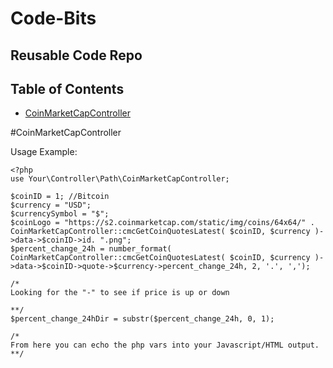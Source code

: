 # Code-Bits
Reusable Code Repo
------------------------------------------
## Table of Contents
- [CoinMarketCapController](#coinmarketcapcontroller)


#CoinMarketCapController


Usage Example:
```
<?php
use Your\Controller\Path\CoinMarketCapController;

$coinID = 1; //Bitcoin
$currency = "USD";
$currencySymbol = "$";
$coinLogo = "https://s2.coinmarketcap.com/static/img/coins/64x64/" . CoinMarketCapController::cmcGetCoinQuotesLatest( $coinID, $currency )->data->$coinID->id. ".png";
$percent_change_24h = number_format( CoinMarketCapController::cmcGetCoinQuotesLatest( $coinID, $currency )->data->$coinID->quote->$currency->percent_change_24h, 2, '.', ',');

/*
Looking for the "-" to see if price is up or down

**/
$percent_change_24hDir = substr($percent_change_24h, 0, 1); 

/*
From here you can echo the php vars into your Javascript/HTML output.
**/
```

